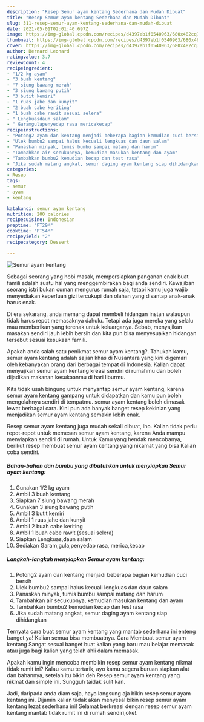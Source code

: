 ```yaml
---
description: "Resep Semur ayam kentang Sederhana dan Mudah Dibuat"
title: "Resep Semur ayam kentang Sederhana dan Mudah Dibuat"
slug: 311-resep-semur-ayam-kentang-sederhana-dan-mudah-dibuat
date: 2021-05-01T02:01:40.697Z
image: https://img-global.cpcdn.com/recipes/d4397eb1f0540963/680x482cq70/semur-ayam-kentang-foto-resep-utama.jpg
thumbnail: https://img-global.cpcdn.com/recipes/d4397eb1f0540963/680x482cq70/semur-ayam-kentang-foto-resep-utama.jpg
cover: https://img-global.cpcdn.com/recipes/d4397eb1f0540963/680x482cq70/semur-ayam-kentang-foto-resep-utama.jpg
author: Bernard Leonard
ratingvalue: 3.7
reviewcount: 4
recipeingredient:
- "1/2 kg ayam"
- "3 buah kentang"
- "7 siung bawang merah"
- "3 siung bawang putih"
- "3 butit kemiri"
- "1 ruas jahe dan kunyit"
- "2 buah cabe keriting"
- "1 buah cabe rawit sesuai selera"
- " Lengkuasdaun salam"
- " Garamgulapenyedap rasa mericakecap"
recipeinstructions:
- "Potong2 ayam dan kentang menjadi beberapa bagian kemudian cuci bersih"
- "Ulek bumbu2 sampai halus kecuali lengkuas dan daun salam"
- "Panaskan minyak, tumis bumbu sampai matang dan harum"
- "Tambahkan air secukupnya, kemudian masukan kentang dan ayam"
- "Tambahkan bumbu2 kemudian kecap dan test rasa"
- "Jika sudah matang angkat, semur daging ayam kentang siap dihidangkan"
categories:
- Resep
tags:
- semur
- ayam
- kentang

katakunci: semur ayam kentang 
nutrition: 200 calories
recipecuisine: Indonesian
preptime: "PT29M"
cooktime: "PT54M"
recipeyield: "2"
recipecategory: Dessert

---
```



![Semur ayam kentang](https://img-global.cpcdn.com/recipes/d4397eb1f0540963/680x482cq70/semur-ayam-kentang-foto-resep-utama.jpg)

Sebagai seorang yang hobi masak, mempersiapkan panganan enak buat famili adalah suatu hal yang menggembirakan bagi anda sendiri. Kewajiban seorang istri bukan cuman mengurus rumah saja, tetapi kamu juga wajib menyediakan keperluan gizi tercukupi dan olahan yang disantap anak-anak harus enak.

Di era  sekarang, anda memang dapat membeli hidangan instan walaupun tidak harus repot memasaknya dahulu. Tetapi ada juga mereka yang selalu mau memberikan yang terenak untuk keluarganya. Sebab, menyajikan masakan sendiri jauh lebih bersih dan kita pun bisa menyesuaikan hidangan tersebut sesuai kesukaan famili. 



Apakah anda salah satu penikmat semur ayam kentang?. Tahukah kamu, semur ayam kentang adalah sajian khas di Nusantara yang kini digemari oleh kebanyakan orang dari berbagai tempat di Indonesia. Kalian dapat menyajikan semur ayam kentang kreasi sendiri di rumahmu dan boleh dijadikan makanan kesukaanmu di hari liburmu.

Kita tidak usah bingung untuk menyantap semur ayam kentang, karena semur ayam kentang gampang untuk didapatkan dan kamu pun boleh mengolahnya sendiri di tempatmu. semur ayam kentang boleh dimasak lewat berbagai cara. Kini pun ada banyak banget resep kekinian yang menjadikan semur ayam kentang semakin lebih enak.

Resep semur ayam kentang juga mudah sekali dibuat, lho. Kalian tidak perlu repot-repot untuk memesan semur ayam kentang, karena Anda mampu menyiapkan sendiri di rumah. Untuk Kamu yang hendak mencobanya, berikut resep membuat semur ayam kentang yang nikamat yang bisa Kalian coba sendiri.

<!--inarticleads1-->

##### Bahan-bahan dan bumbu yang dibutuhkan untuk menyiapkan Semur ayam kentang:

1. Gunakan 1/2 kg ayam
1. Ambil 3 buah kentang
1. Siapkan 7 siung bawang merah
1. Gunakan 3 siung bawang putih
1. Ambil 3 butit kemiri
1. Ambil 1 ruas jahe dan kunyit
1. Ambil 2 buah cabe keriting
1. Ambil 1 buah cabe rawit (sesuai selera)
1. Siapkan  Lengkuas,daun salam
1. Sediakan  Garam,gula,penyedap rasa, merica,kecap




<!--inarticleads2-->

##### Langkah-langkah menyiapkan Semur ayam kentang:

1. Potong2 ayam dan kentang menjadi beberapa bagian kemudian cuci bersih
1. Ulek bumbu2 sampai halus kecuali lengkuas dan daun salam
1. Panaskan minyak, tumis bumbu sampai matang dan harum
1. Tambahkan air secukupnya, kemudian masukan kentang dan ayam
1. Tambahkan bumbu2 kemudian kecap dan test rasa
1. Jika sudah matang angkat, semur daging ayam kentang siap dihidangkan




Ternyata cara buat semur ayam kentang yang mantab sederhana ini enteng banget ya! Kalian semua bisa membuatnya. Cara Membuat semur ayam kentang Sangat sesuai banget buat kalian yang baru mau belajar memasak atau juga bagi kalian yang telah ahli dalam memasak.

Apakah kamu ingin mencoba membikin resep semur ayam kentang nikmat tidak rumit ini? Kalau kamu tertarik, ayo kamu segera buruan siapkan alat dan bahannya, setelah itu bikin deh Resep semur ayam kentang yang nikmat dan simple ini. Sungguh taidak sulit kan. 

Jadi, daripada anda diam saja, hayo langsung aja bikin resep semur ayam kentang ini. Dijamin kalian tiidak akan menyesal bikin resep semur ayam kentang lezat sederhana ini! Selamat berkreasi dengan resep semur ayam kentang mantab tidak rumit ini di rumah sendiri,oke!.

